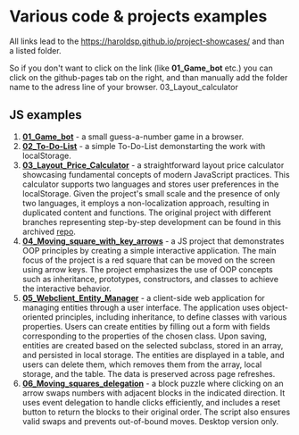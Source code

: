 # Various code & projects examples

All links lead to the https://haroldsp.github.io/project-showcases/ and than a listed folder.

So if you don't want to click on the link (like **01_Game_bot** etc.) you can click on the github-pages tab on the right, and than manually add the folder name to the adress line of your browser. 03_Layout_calculator

## JS examples

1. [**01_Game_bot**](https://haroldsp.github.io/project-showcases/01_Game_bot/) - a small guess-a-number game in a browser.
2. [**02_To-Do-List**](https://haroldsp.github.io/project-showcases/02_To-Do-List/) - a simple To-Do-List demonstarting the work with localStorage.
3. [**03_Layout_Price_Calculator**](https://haroldsp.github.io/project-showcases/03_Layout_Price_Calculator/) - a straightforward layout price calculator showcasing fundamental concepts of modern JavaScript practices. This calculator supports two languages and stores user preferences in the localStorage. Given the project's small scale and the presence of only two languages, it employs a non-localization approach, resulting in duplicated content and functions. The original project with different branches representing step-by-step development can be found in this archived [repo](https://github.com/HaroldSP/JS_course).
4. [**04_Moving_square_with_key_arrows**](https://haroldsp.github.io/project-showcases/04_Moving_square_with_key_arrows) - a JS project that demonstrates OOP principles by creating a simple interactive application. The main focus of the project is a red square that can be moved on the screen using arrow keys. The project emphasizes the use of OOP concepts such as inheritance, prototypes, constructors, and classes to achieve the interactive behavior.
5. [**05_Webclient_Entity_Manager**](https://haroldsp.github.io/project-showcases/05_Webclient_Entity_Manager) - a client-side web application for managing entities through a user interface. The application uses object-oriented principles, including inheritance, to define classes with various properties. Users can create entities by filling out a form with fields corresponding to the properties of the chosen class. Upon saving, entities are created based on the selected subclass, stored in an array, and persisted in local storage. The entities are displayed in a table, and users can delete them, which removes them from the array, local storage, and the table. The data is preserved across page refreshes.
6. [**06_Moving_squares_delegation**](https://haroldsp.github.io/project-showcases/06_Moving_squares_delegation) - a block puzzle where clicking on an arrow swaps numbers with adjacent blocks in the indicated direction. It uses event delegation to handle clicks efficiently, and includes a reset button to return the blocks to their original order. The script also ensures valid swaps and prevents out-of-bound moves. Desktop version only.

